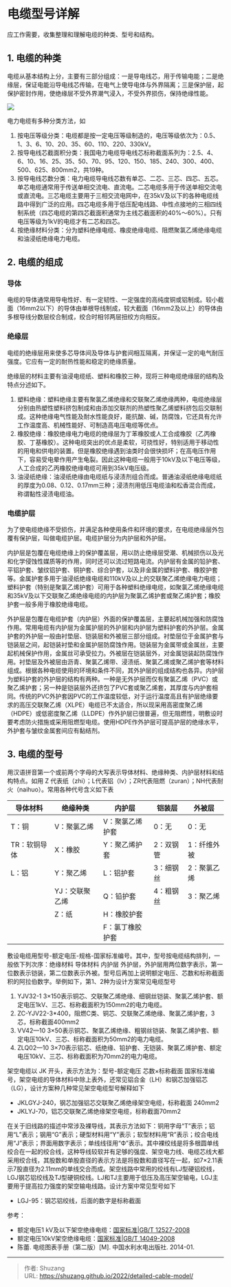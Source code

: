# 电缆型号详解


应工作需要，收集整理和理解电缆的种类、型号和结构。



## 1. 电缆的种类

电缆从基本结构上分，主要有三部分组成：一是导电线芯，用于传输电能；二是绝缘层，保证电能沿导电线芯传输，在电气上使导电体与外界隔离；三是保护层，起保护密封作用，使绝缘层不受外界潮气浸入，不受外界损伤，保持绝缘性能。

![](https://pic4.zhimg.com/v2-ac97641c7a8d7ae96ca73d5db4787b37_b.jpg)

电力电缆有多种分类方法，如

1. 按电压等级分类：电缆都是按一定电压等级制造的，电压等级依次为：0.5、1、3、6、10、20、35、60、110、220、330kV。
2. 按导电线芯截面积分类：我国电力电缆导电线芯标称截面系列为：2.5、4、6、10、16、25、35、50、70、95、120、150、185、240、300、400、500、625、800mm2，共19种。
3. 按导电线芯数分类：电力电缆导电线芯数有单芯、二芯、三芯、四芯、五芯。单芯电缆通常用于传送单相交流电、直流电。二芯电缆多用于传送单相交流电或直流电。三芯电缆主要用于三相交流电网中，在35kV及以下的各种电缆线路中得到广泛的应用。四芯电缆多用于低压配电线路、中性点接地的三相四线制系统（四芯电缆的第四芯截面积通常为主线芯截面积的40%～60%）。只有电压等级为1kV的电缆才有二芯和四芯。
4. 按绝缘材料分类：分为塑料绝缘电缆、橡皮绝缘电缆、阻燃聚氯乙烯绝缘电缆和油浸纸绝缘电力电缆。

## 2. 电缆的组成

### 导体

电缆的导体通常用导电性好、有一定韧性、一定强度的高纯度铜或铝制成。较小截面（16mm2以下）的导体由单根导线制成，较大截面（16mm2及以上）的导体由多根导线分数层绞合制成，绞合时相邻两层扭绞方向相反。

### 绝缘层

电缆的绝缘层用来使多芯导体间及导体与护套间相互隔离，并保证一定的电气耐压强度。它应有一定的耐热性能和稳定的绝缘质量。

绝缘层的材料主要有油浸电缆纸、塑料和橡胶三种，现将三种电缆绝缘层的结构及特点分述如下。

1. 塑料绝缘：塑料绝缘主要有聚氯乙烯绝缘和交联聚乙烯绝缘两种，电缆绝缘层分别由热塑性塑料挤包制成和由添加交联剂的热塑性聚乙烯塑料挤包后交联制成。这种绝缘电气性能及耐水性能良好，能抗酸、碱，防腐蚀，它还具有允许工作温度高、机械性能好、可制造高电压电缆等优点。
2. 橡胶绝缘：橡胶绝缘电力电缆的绝缘层为丁苯橡胶或人工合成橡胶（乙丙橡胶、丁基橡胶）。这种电缆突出的优点是柔软，可挠性好，特别适用于移动性的用电和供电的装置。但是橡胶绝缘遇到油类时会很快损坏；在高电压作用下，容易受电晕作用产生龟裂。因此这种电缆一般用于10kV及以下电压等级，人工合成的乙丙橡胶绝缘电缆可用到35kV电压级。
3. 油浸纸绝缘：油浸纸绝缘由电缆纸与浸渍剂组合而成。普通油浸纸绝缘电缆纸的厚度为0.08、0.12、0.17mm三种；浸渍剂用低压电缆油和松香混合而成，称谓黏性浸渍电缆油。

### 电缆护层

为了使电缆绝缘不受损伤，并满足各种使用条件和环境的要求，在电缆绝缘层外包覆有保护层，叫做电缆护层。电缆护层分为内护层和外护层。

内护层是包覆在电缆绝缘上的保护覆盖层，用以防止绝缘层受潮、机械损伤以及光和化学侵蚀性媒质等的作用，同时还可以流过短路电流。内护层有金属的铅护套、平铝护套、皱纹铝护套、铜护套、综合护套，以及非金属的塑料护套、橡胶护套等。金属护套多用于油浸纸绝缘电缆和110kV及以上的交联聚乙烯绝缘电力电缆；塑料护套（特别是聚氯乙烯护套）可用于各种塑料绝缘电缆，如聚氯乙烯绝缘电缆和35kV及以下交联聚乙烯绝缘电缆的内护层为聚氯乙烯护套或聚乙烯护套；橡胶护套一般多用于橡胶绝缘电缆。

外护层是包覆在电缆护套（内护层）外面的保护覆盖层，主要起机械加强和防腐蚀作用。常用电缆有内护层为金属护层的外护层和内护层为塑料护套的外护层。金属护套的外护层一般由衬垫层、铠装层和外被层三部分组成。衬垫层位于金属护套与铠装层之间，起铠装衬垫和金属护层防腐蚀作用。铠装层为金属带或金属丝，主要起机械保护作用，金属丝可承受拉力。外被层在铠装层外，对金属铠装起防腐蚀作用。衬垫层及外被层由沥青、聚氯乙烯带、浸渍纸、聚氯乙烯或聚乙烯护套等材料组成。根据各种电缆使用的环境和条件不同，其外护层的组成结构也各异。内护层为塑料护套的外护层的结构有两种。一种是无外护层而仅有聚氯乙烯（PVC）或聚乙烯护套；另一种是铠装层外还挤包了PVC套或聚乙烯套，其厚度与内护套相同。传统的PVC外护套因PVC的工作温度较低，对于运行温度高且有护层绝缘要求的高压交联聚乙烯（XLPE）电缆已不太适合，所以现采用高密度聚乙烯（HDPE）或低密度聚乙烯（LLDPE）作外护层已很普遍，但无阻燃性，明敷设时要考虑防火措施或采用阻燃型电缆。使用HDPE作外护层可提高护层的绝缘水平，外护套与皱纹金属套间应有黏结剂。

## 3. 电缆的型号

用汉语拼音第一个或前两个字母的大写表示导体材料、绝缘种类、内护层材料和结构特点。如用 Z 代表纸（zhi）；L代表铝（lv）；ZR代表阻燃（zuran）；NH代表耐火（naihuo）。常用各种代号含义如下表

| 导体材料     | 绝缘种类       | 内护层          | 铠装层    | 外被层      |
| ------------ | -------------- | --------------- | --------- | ----------- |
| T：铜        | V：聚氯乙烯    | V：聚氯乙烯护套 | 0：无     | 0：无       |
| TR：软铜导体 | X：橡胶        | Y：聚乙烯护套   | 2：双钢管 | 1：纤维外被 |
| L：铝        | Y：聚乙烯      | L：铝护套       | 3：细钢丝 | 2：聚氯乙烯 |
|              | YJ：交联聚乙烯 | Q：铅护套       | 4：粗钢丝 | 3：聚乙烯   |
|              | Z：纸          | H：橡胶护套     |           |             |
|              |                | F：氯丁橡胶护套 |           |             |

敷设电缆用型号-额定电压-规格-国家标准编号。其中，型号按电缆结构排列，一般依下列次序：绝缘材料 导体材料  内护层 外护层，外护层用两位数字表示，第一位数表示铠装，第二位数表示外被。型号后再加上说明额定电压、芯数和标称截面积的阿拉伯数字。举例如下，第1、2种为设计方案常见电缆型号

1. YJV32-1 3×150表示铜芯、交联聚乙烯绝缘、细钢丝铠装、聚氯乙烯护套、额定电压1kV、三芯、标称截面积为150mm2的电力电缆。
2. ZC-YJV22-3*400，阻燃C类、铜芯、交联聚乙烯绝缘、聚氯乙烯护套，3芯，标称截面400mm2
3. VV42—10 3×50表示铜芯、聚氯乙烯绝缘、粗钢丝铠装、聚氯乙烯护套、额定电压10kV、三芯、标称截面积为50mm2的电力电缆。
4. ZLQ02—10 3×70表示铝芯、纸绝缘、铅护套、无铠装、聚氯乙烯护套、额定电压10kV、三芯、标称截面积为70mm2的电力电缆。

架空电缆以 JK 开头，表示方法为：型号-额定电压 芯数×标称截面 国家标准编号，架空电缆的导体材料中除上表外，还常见铝合金（LH）和钢芯加强铝芯（LG），设计方案种几种常见架空电缆型号解释如下

- JKLGYJ-240，钢芯加强铝芯交联聚乙烯绝缘架空电缆，标称截面 240mm2
- JKLYJ-70，铝芯交联聚乙烯绝缘架空电缆，标称截面70mm2

在关于旧线路的描述中常涉及裸导线，其表示方法如下：铜用字母“T”表示；铝用“L”表示；钢用“G”表示；硬型材料用“Y”表示；软型材料用“R”表示；绞合电线用“J”表示；界面用数字表示；单线线径用“Ф”表示。其中裸绞线是将多根圆单线绞合在一起的绞合线，这种导线较软并有足够的强度、架空电力线、电缆芯线大都采用绞合线，其股数和单股直径的表示方法是将股数和直径写在一起，如7×2.11表示7股直径为2.11mm的单线交合而成。架空线路中常用的绞线有LJ型硬铝绞线，LGJ钢芯铝绞线及TJ型硬铜绞线。LJ和TJ主要用于低压及高压架空输电，LGJ主要用于提高拉力强度的架空输电线路。设计方案中常见型号如下

-  LGJ-95：钢芯铝绞线，后面的数字是标称截面

参考：

- 额定电压1 kV及以下架空绝缘电缆：[国家标准|GB/T 12527-2008](http://openstd.samr.gov.cn/bzgk/gb/newGbInfo?hcno=84FC0F997DE5CDA17A063713A798017B)
- 额定电压10kV架空绝缘电缆：[国家标准|GB/T 14049-2008](http://openstd.samr.gov.cn/bzgk/gb/newGbInfo?hcno=498F0E9BDCC9F878D7A6272E0AEC46AD)
- 陈蕾. 电缆图表手册（第二版）[M]. 中国水利水电出版社. 2014-01.


---

> 作者: Shuzang  
> URL: https://shuzang.github.io/2022/detailed-cable-model/  

